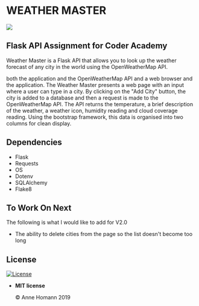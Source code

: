 

# WEATHER MASTER

![](/Users/annehomann/coder_academy/term2/weather_master/w_master.png)



## Flask API Assignment for Coder Academy 

Weather Master is a Flask API that allows you to look up the weather forecast of any city in the world using the OpenWeatherMap API.

both the application and the OpenWeatherMap API and a web browser and the application. The Weather Master presents a web page with an input where a user can type in a city. By clicking on the "Add City" button, the city is added to a database and then a request is made to the OpenWeatherMap API. The API returns the temperature, a brief description of the weather, a weather icon, humidity reading and cloud coverage reading. Using the bootstrap framework, this data is organised into two columns for clean display. 





## Dependencies

- Flask
- Requests
- OS
- Dotenv
- SQLAlchemy
- Flake8



## To Work On Next

The following is what I would like to add for V2.0

- The ability to delete cities from the page so the list doesn't become too long



## License

[![License](https://camo.githubusercontent.com/107590fac8cbd65071396bb4d04040f76cde5bde/687474703a2f2f696d672e736869656c64732e696f2f3a6c6963656e73652d6d69742d626c75652e7376673f7374796c653d666c61742d737175617265)](http://badges.mit-license.org/)

- **MIT license**

  ©️ Anne Homann 2019